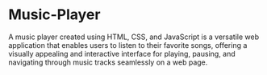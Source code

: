 # Music-Player
A music player created using HTML, CSS, and JavaScript is a versatile web application that enables users to listen to their favorite songs, offering a visually appealing and interactive interface for playing, pausing, and navigating through music tracks seamlessly on a web page.
